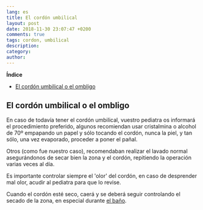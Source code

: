 ```yaml
---
lang: es
title: El cordón umbilical
layout: post
date: 2018-11-30 23:07:47 +0200
comments: true
tags: cordon, umbilical
description:
category:
author:
---
```

**Índice**
<!-- TOC depthFrom:1 insertAnchor:true orderedList:true -->

- [El cordón umbilical o el ombligo](#el-cord%C3%B3n-umbilical-o-el-ombligo)

<!-- /TOC -->

<a id="markdown-el-cordón-umbilical-o-el-ombligo" name="el-cordón-umbilical-o-el-ombligo"></a>
## El cordón umbilical o el ombligo

En caso de todavía tener el cordón umbilical, vuestro pediatra os informará el procedimiento preferido, algunos recomiendan usar cristalmina o alcohol de 70º empapando un papel y sólo tocando el cordón, nunca la piel, y tan sólo, una vez evaporado, proceder a poner el pañal.

Otros (como fue nuestro caso), recomendaban realizar el lavado normal asegurándonos de secar bien la zona y el cordón, repitiendo la operación varias veces al día.

Es importante controlar siempre el 'olor' del cordón, en caso de desprender mal olor, acudir al pediatra para que lo revise.

Cuando el cordón esté seco, caerá y se deberá seguir controlando el secado de la zona, en especial durante [el baño](banyo.md).
